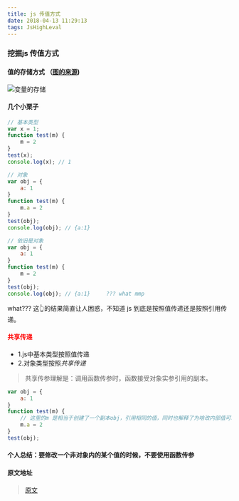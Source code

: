 ```yaml
---
title: js 传值方式
date: 2018-04-13 11:29:13
tags: JsHighLeval
---
```

### 挖掘js 传值方式
#### 值的存储方式 （[图的来源](https://yangbo5207.github.io/wutongluo/ji-chu-jin-jie-xi-lie/yi-3001-nei-cun-kong-jian-xiang-jie.html))
![变量的存储](http://upload-images.jianshu.io/upload_images/599584-8e93616d7afcf811.png?imageMogr2/auto-orient/strip%7CimageView2/2/w/1240)
#### 几个小栗子
```javascript
// 基本类型
var x = 1;
function test(m) {
    m = 2
}
test(x);
console.log(x); // 1

// 对象
var obj = {
    a: 1
}
function test(m) {
    m.a = 2
}
test(obj);
console.log(obj); // {a:1}

// 依旧是对象
var obj = {
    a: 1
}
function test(m) {
    m = 2
}
test(obj);
console.log(obj); // {a:1}     ??? what mmp
```
what??? 这👆的结果简直让人困惑，不知道 js 到底是按照值传递还是按照引用传递。
#### <font color="red">共享传递</font>
* 1.js中基本类型按照值传递
* 2.对象类型按照*共享传递*
> 共享传参理解是：调用函数传参时，函数接受对象实参引用的副本。

```javascript
var obj = {
    a: 1
}
function test(m) {
    // 这里的m 是相当于创建了一个副本obj，引用相同的值，同时也解释了为啥改内部值可以，但是重新复制就相当于重新换了一个指向
    m.a = 2
}
test(obj);

```

#### 个人总结：要修改一个非对象内的某个值的时候，不要使用函数传参
#### 原文地址
> [原文](http://bosn.me/js/js-call-by-sharing/)
